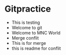 # Gitpractice
* This is testing
* Welcome to git
* Welcome to MNC World
* Merge conflit
* This is for merge
* this is readme for conflit


